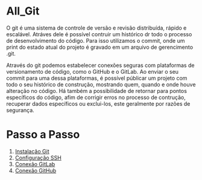 # All_Git
O git é uma sistema de controle de versão e revisão distribuída, rápido e escalável. Atráves dele é possível contruir um histórico dr todo o processo de desenvolvimento do código. Para isso utilizamos o commit, onde um print do estado atual do projeto é gravado em um arquivo de gerencimento .git.

 Através do git podemos estabelecer conexões seguras com plataformas de versionamento de código, como o GitHub e o GitLab. Ao enviar o seu commit para uma dessa plataformas, é possível públicar um projeto com todo o seu histórico de construção, mostrando quem, quando e onde houve alteração no código. Há também a possibilidade de retornar para pontos específicos do código, afim de corrigir erros no processo de contrução, recuperar dados específicos ou exclui-los, este geralmente por razões de segurança.

# Passo a Passo

<ol>
<li><a href="docs/01-Instalação do Git"> Instalação Git </a></li>
<li><a href="docs/02-Configuração SSH.md"> Configuração SSH</a></li>
<li><a href="docs/03-Conexão GitLab.md"> Conexão GitLab</a></li>
<li><a href="docs/04-Conexão GitHub.md"> Conexão GitHub</a></li>
</ol>
